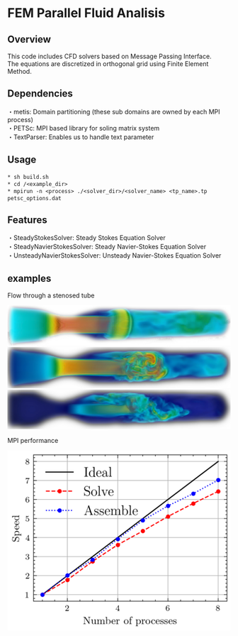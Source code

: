 # FEM Parallel Fluid Analisis
## Overview
This code includes CFD solvers based on Message Passing Interface. <br>
The equations are discretized in orthogonal grid using Finite Element Method. <br>
## Dependencies
・metis: Domain partitioning (these sub domains are owned by each MPI process) <br>
・PETSc: MPI based library for soling matrix system <br>
・TextParser: Enables us to handle text parameter
## Usage
    * sh build.sh
    * cd /<example_dir>
    * mpirun -n <process> ./<solver_dir>/<solver_name> <tp_name>.tp petsc_options.dat
## Features
・SteadyStokesSolver: Steady Stokes Equation Solver <br>
・SteadyNavierStokesSolver: Steady Navier-Stokes Equation Solver <br>
・UnsteadyNavierStokesSolver: Unsteady Navier-Stokes Equation Solver <br>
## examples
Flow through a stenosed tube

![Example result](images/stenosis0_x.png)
![Example result](images/stenosis1_x.png)
![Example result](images/stenosis2_x.png)

MPI performance

![Example result](images/mpi_performance.png)